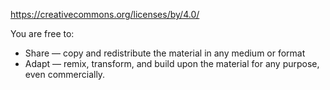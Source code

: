 https://creativecommons.org/licenses/by/4.0/

You are free to:

* Share — copy and redistribute the material in any medium or format
* Adapt — remix, transform, and build upon the material for any purpose, even commercially.

